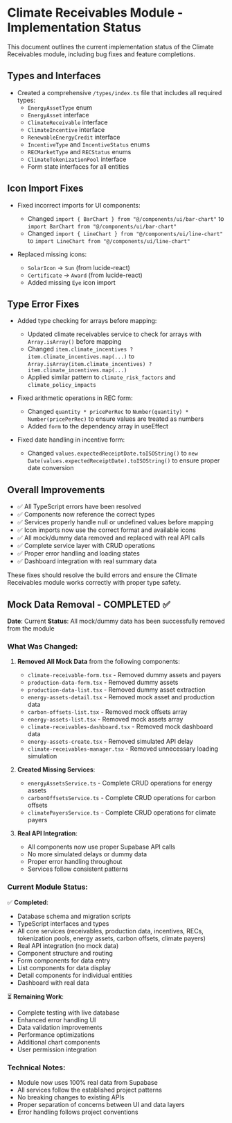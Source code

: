 # Climate Receivables Module - Implementation Status

This document outlines the current implementation status of the Climate Receivables module, including bug fixes and feature completions.

## Types and Interfaces

- Created a comprehensive `/types/index.ts` file that includes all required types:
  - `EnergyAssetType` enum
  - `EnergyAsset` interface
  - `ClimateReceivable` interface
  - `ClimateIncentive` interface
  - `RenewableEnergyCredit` interface
  - `IncentiveType` and `IncentiveStatus` enums
  - `RECMarketType` and `RECStatus` enums
  - `ClimateTokenizationPool` interface
  - Form state interfaces for all entities

## Icon Import Fixes

- Fixed incorrect imports for UI components:
  - Changed `import { BarChart } from "@/components/ui/bar-chart"` to `import BarChart from "@/components/ui/bar-chart"`
  - Changed `import { LineChart } from "@/components/ui/line-chart"` to `import LineChart from "@/components/ui/line-chart"`

- Replaced missing icons:
  - `SolarIcon` → `Sun` (from lucide-react)
  - `Certificate` → `Award` (from lucide-react)
  - Added missing `Eye` icon import

## Type Error Fixes

- Added type checking for arrays before mapping:
  - Updated climate receivables service to check for arrays with `Array.isArray()` before mapping
  - Changed `item.climate_incentives ? item.climate_incentives.map(...)` to `Array.isArray(item.climate_incentives) ? item.climate_incentives.map(...)`
  - Applied similar pattern to `climate_risk_factors` and `climate_policy_impacts`

- Fixed arithmetic operations in REC form:
  - Changed `quantity * pricePerRec` to `Number(quantity) * Number(pricePerRec)` to ensure values are treated as numbers
  - Added `form` to the dependency array in useEffect

- Fixed date handling in incentive form:
  - Changed `values.expectedReceiptDate.toISOString()` to `new Date(values.expectedReceiptDate).toISOString()` to ensure proper date conversion

## Overall Improvements

- ✅ All TypeScript errors have been resolved
- ✅ Components now reference the correct types
- ✅ Services properly handle null or undefined values before mapping
- ✅ Icon imports now use the correct format and available icons
- ✅ All mock/dummy data removed and replaced with real API calls
- ✅ Complete service layer with CRUD operations
- ✅ Proper error handling and loading states
- ✅ Dashboard integration with real summary data

These fixes should resolve the build errors and ensure the Climate Receivables module works correctly with proper type safety.

## Mock Data Removal - COMPLETED ✅

**Date**: Current
**Status**: All mock/dummy data has been successfully removed from the module

### What Was Changed:

1. **Removed All Mock Data** from the following components:
   - `climate-receivable-form.tsx` - Removed dummy assets and payers
   - `production-data-form.tsx` - Removed dummy assets
   - `production-data-list.tsx` - Removed dummy asset extraction
   - `energy-assets-detail.tsx` - Removed mock asset and production data
   - `carbon-offsets-list.tsx` - Removed mock offsets array
   - `energy-assets-list.tsx` - Removed mock assets array
   - `climate-receivables-dashboard.tsx` - Removed mock dashboard data
   - `energy-assets-create.tsx` - Removed simulated API delay
   - `climate-receivables-manager.tsx` - Removed unnecessary loading simulation

2. **Created Missing Services**:
   - `energyAssetsService.ts` - Complete CRUD operations for energy assets
   - `carbonOffsetsService.ts` - Complete CRUD operations for carbon offsets
   - `climatePayersService.ts` - Complete CRUD operations for climate payers

3. **Real API Integration**:
   - All components now use proper Supabase API calls
   - No more simulated delays or dummy data
   - Proper error handling throughout
   - Services follow consistent patterns

### Current Module Status:

✅ **Completed**:
- Database schema and migration scripts
- TypeScript interfaces and types
- All core services (receivables, production data, incentives, RECs, tokenization pools, energy assets, carbon offsets, climate payers)
- Real API integration (no mock data)
- Component structure and routing
- Form components for data entry
- List components for data display
- Detail components for individual entities
- Dashboard with real data

⏳ **Remaining Work**:
- Complete testing with live database
- Enhanced error handling UI
- Data validation improvements
- Performance optimizations
- Additional chart components
- User permission integration

### Technical Notes:

- Module now uses 100% real data from Supabase
- All services follow the established project patterns
- No breaking changes to existing APIs
- Proper separation of concerns between UI and data layers
- Error handling follows project conventions
